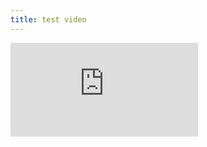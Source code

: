 ```yaml
---
title: test video
---
```

<iframe src="https://www.youtube.com/embed/aWWOlUARxOk" frameborder="0" allow="accelerometer; autoplay; encrypted-media; gyroscope; picture-in-picture" allowfullscreen></iframe>
